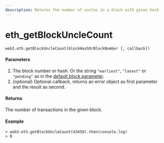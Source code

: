 ```yaml
---
description: Returns the number of uncles in a block with given hash
---
```


# eth\_getBlockUncleCount

```
web3.eth.getBlockUncleCount(blockHashOrBlockNumber [, callback])
```

#### Parameters

1. The block number or hash. Or the string `"earliest"`, `"latest"` or `"pending"` as in the [default block parameter](https://web3js.readthedocs.io/en/v1.3.0/web3-eth.html#eth-defaultblock).
2. (optional) Optional callback, returns an error object as first parameter and the result as second.

#### Returns

The number of transactions in the given block.

#### Example

```
> web3.eth.getBlockUncleCount(43458).then(console.log)
> 0
```
